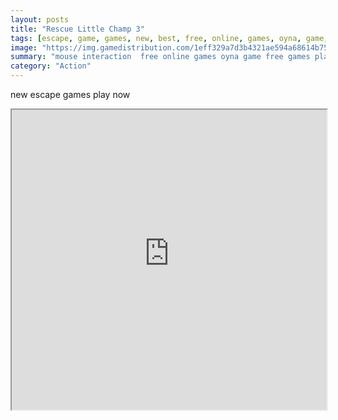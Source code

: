 ```yaml
---
layout: posts
title: "Rescue Little Champ 3"
tags: [escape, game, games, new, best, free, online, games, oyna, game, free, games, play, play, games]
image: "https://img.gamedistribution.com/1eff329a7d3b4321ae594a68614b75f8.jpg"
summary: "mouse interaction  free online games oyna game free games play play games"
category: "Action"
---
```


new escape games play now

<iframe width="100%" height="480px;" src="https://flash.gamedistribution.com?game=1eff329a7d3b4321ae594a68614b75f8"></iframe>
